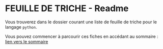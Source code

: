 # FEUILLE DE TRICHE - Readme

Vous trouverez dans le dossier courant une liste de feuille de triche pour le langage `python`.

Vous pouvez commencer à parcourir ces fiches en accédant au sommaire :
[lien vers le sommaire](./summary.md)
